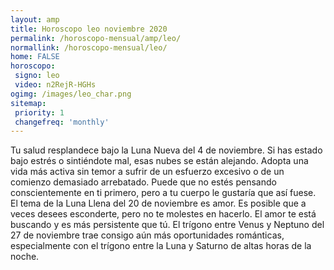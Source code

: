 ```yaml
---
layout: amp
title: Horoscopo leo noviembre 2020 
permalink: /horoscopo-mensual/amp/leo/
normallink: /horoscopo-mensual/leo/
home: FALSE
horoscopo:
 signo: leo
 video: n2RejR-HGHs
ogimg: /images/leo_char.png
sitemap:
 priority: 1
 changefreq: 'monthly'
---
```



Tu salud resplandece bajo la Luna Nueva del 4 de noviembre. Si has estado bajo estrés o sintiéndote mal, esas nubes se están alejando. Adopta una vida más activa sin temor a sufrir de un esfuerzo excesivo o de un comienzo demasiado arrebatado. Puede que no estés pensando conscientemente en ti primero, pero a tu cuerpo le gustaría que así fuese. El tema de la Luna Llena del 20 de noviembre es amor. Es posible que a veces desees esconderte, pero no te molestes en hacerlo. El amor te está buscando y es más persistente que tú. El trígono entre Venus y Neptuno del 27 de noviembre trae consigo aún más oportunidades románticas, especialmente con el trígono entre la Luna y Saturno de altas horas de la noche.